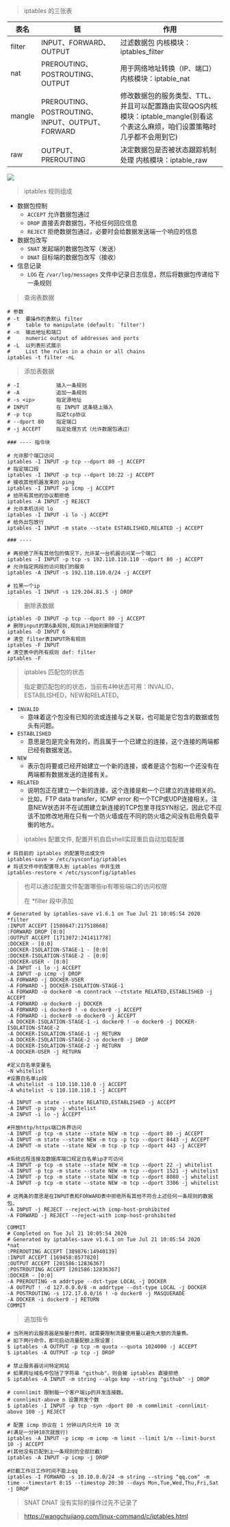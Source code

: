 > iptables 的三张表

| 表名   | 链                                              | 作用                                                         |
| ------ | ----------------------------------------------- | ------------------------------------------------------------ |
| filter | INPUT、FORWARD、OUTPUT                          | 过滤数据包 内核模块：iptables_filter                         |
| nat    | PREROUTING、POSTROUTING、OUTPUT                 | 用于网络地址转换（IP、端口） 内核模块：iptable_nat           |
| mangle | PREROUTING、POSTROUTING、INPUT、OUTPUT、FORWARD | 修改数据包的服务类型、TTL、并且可以配置路由实现QOS内核模块：iptable_mangle(别看这个表这么麻烦，咱们设置策略时几乎都不会用到它) |
| raw    | OUTPUT、PREROUTING                              | 决定数据包是否被状态跟踪机制处理 内核模块：iptable_raw       |

![](img/iptables.png)

> iptables 规则组成

* 数据包控制
  * `ACCEPT` 允许数据包通过
  * `DROP` 直接丢弃数据包，不给任何回应信息
  * `REJECT` 拒绝数据包通过，必要时会给数据发送端一个响应的信息
* 数据包改写
  * `SNAT` 发起端的数据包改写（发送）
  * `DNAT` 目标端的数据包改写（接收）
* 信息记录
  * `LOG` 在 `/var/log/messages` 文件中记录日志信息，然后将数据包传递给下一条规则

> 查询表数据

```shell
# 参数
# -t  要操作的表默认 filter
#	  table to manipulate (default: `filter')
# -n  输出地址和端口
#     numeric output of addresses and ports
# -L  以列表形式展示
#     List the rules in a chain or all chains
iptables -t filter -nL
```

> 添加表数据

```shell
# -I 			插入一条规则
# -A			追加一条规则
# -s <ip>		指定源地址
# INPUT 		在 INPUT 这条链上插入
# -p tcp 		指定tcp协议
# --dport 80 	指定端口
# -j ACCEPT 	指定处理方式（允许数据包通过）

### ---- 指令块

# 允许那个端口访问
iptables -I INPUT -p tcp --dport 80 -j ACCEPT
# 指定端口段
iptables -I INPUT -p tcp --dport 10:22 -j ACCEPT
# 接收其他机器发来的 ping 
iptables -I INPUT -p icmp -j ACCEPT
# 给所有其他的协议都拒绝
iptables -A INPUT -j REJECT
# 允许本机访问 lo
iptables -I INPUT -i lo -j ACCEPT
# 给外出包放行
iptables -I INPUT -m state --state ESTABLISHED,RELATED -j ACCEPT

### ---- 

# 再拒绝了所有其他包的情况下，允许某一台机器访问某一个端口
iptables -I INPUT -p tcp -s 192.110.110.110 --dport 80 -j ACCEPT
# 允许指定网段的访问我们的服务
iptables -A INPUT -s 192.110.110.0/24 -j ACCEPT

# 拉黑一个ip
iptables -I INPUT -s 129.204.81.5 -j DROP
```

> 删除表数据

```shell
iptables -D INPUT -p tcp --dport 80 -j ACCEPT
# 删除input的第6条规则,规则从1开始别删除错了
iptables -D INPUT 6
# 清空 filter表INPUT所有规则
iptables -F INPUT
# 清空表中的所有规则 def: filter
iptables -F
```

> iptables 匹配包的状态
>
> 指定要匹配包的的状态，当前有4种状态可用：INVALID，ESTABLISHED，NEW和RELATED。

* `INVALID `
  * 意味着这个包没有已知的流或连接与之关联，也可能是它包含的数据或包头有问题。
* `ESTABLISHED`
  * 意思是包是完全有效的，而且属于一个已建立的连接，这个连接的两端都已经有数据发送。
* `NEW`
  * 表示包将要或已经开始建立一个新的连接，或者是这个包和一个还没有在两端都有数据发送的连接有关。
* `RELATED`
  * 说明包正在建立一个新的连接，这个连接是和一个已建立的连接相关的。
  * 比如，FTP data transfer，ICMP error 和一个TCP或UDP连接相关。注意NEW状态并不在试图建立新连接的TCP包里寻找SYN标记，因此它不应该不加修改地用在只有一个防火墙或在不同的防火墙之间没有启用负载平衡的地方。

> iptables 配置文件, 配置开机自启shell实现重启自动加载配置

```shell
# 将目前的 iptables 的配置导出成文件
iptables-save > /etc/sysconfig/iptables
# 将该文件中的配置导入到 iptables 中并生效
iptables-restore < /etc/sysconfig/iptables
```

> 也可以通过配置文件配置哪些ip有哪些端口的访问权限
>
> 在 *filter 段中添加

```shell
# Generated by iptables-save v1.6.1 on Tue Jul 21 10:05:54 2020
*filter
:INPUT ACCEPT [1580647:217518668]
:FORWARD DROP [0:0]
:OUTPUT ACCEPT [1713072:241411778]
:DOCKER - [0:0]
:DOCKER-ISOLATION-STAGE-1 - [0:0]
:DOCKER-ISOLATION-STAGE-2 - [0:0]
:DOCKER-USER - [0:0]
-A INPUT -i lo -j ACCEPT
-A INPUT -p icmp -j DROP
-A FORWARD -j DOCKER-USER
-A FORWARD -j DOCKER-ISOLATION-STAGE-1
-A FORWARD -o docker0 -m conntrack --ctstate RELATED,ESTABLISHED -j ACCEPT
-A FORWARD -o docker0 -j DOCKER
-A FORWARD -i docker0 ! -o docker0 -j ACCEPT
-A FORWARD -i docker0 -o docker0 -j ACCEPT
-A DOCKER-ISOLATION-STAGE-1 -i docker0 ! -o docker0 -j DOCKER-ISOLATION-STAGE-2
-A DOCKER-ISOLATION-STAGE-1 -j RETURN
-A DOCKER-ISOLATION-STAGE-2 -o docker0 -j DROP
-A DOCKER-ISOLATION-STAGE-2 -j RETURN
-A DOCKER-USER -j RETURN

#定义白名单变量名
-N whitelist
#设置白名单ip段
-A whitelist -s 110.110.110.0 -j ACCEPT
-A whitelist -s 110.110.110.1 -j ACCEPT

-A INPUT -m state --state RELATED,ESTABLISHED -j ACCEPT
-A INPUT -p icmp -j whitelist
-A INPUT -i lo -j ACCEPT

#开放http/https端口外界访问
-A INPUT -p tcp -m state --state NEW -m tcp --dport 80 -j ACCEPT
-A INPUT -m state --state NEW -m tcp -p tcp --dport 8443 -j ACCEPT
-A INPUT -m state --state NEW -m tcp -p tcp --dport 443 -j ACCEPT

#系统远程连接及数据库端口规定白名单ip才可访问
-A INPUT -p tcp -m state --state NEW -m tcp --dport 22 -j whitelist
-A INPUT -p tcp -m state --state NEW -m tcp --dport 1521 -j whitelist
-A INPUT -p tcp -m state --state NEW -m tcp --dport 8080 -j whitelist
-A INPUT -p tcp -m state --state NEW -m tcp --dport 3306 -j whitelist

# 这两条的意思是在INPUT表和FORWARD表中拒绝所有其他不符合上述任何一条规则的数据包。
-A INPUT -j REJECT --reject-with icmp-host-prohibited
-A FORWARD -j REJECT --reject-with icmp-host-prohibited

COMMIT
# Completed on Tue Jul 21 10:05:54 2020
# Generated by iptables-save v1.6.1 on Tue Jul 21 10:05:54 2020
*nat
:PREROUTING ACCEPT [389876:14940139]
:INPUT ACCEPT [169458:8577820]
:OUTPUT ACCEPT [201586:12836367]
:POSTROUTING ACCEPT [201586:12836367]
:DOCKER - [0:0]
-A PREROUTING -m addrtype --dst-type LOCAL -j DOCKER
-A OUTPUT ! -d 127.0.0.0/8 -m addrtype --dst-type LOCAL -j DOCKER
-A POSTROUTING -s 172.17.0.0/16 ! -o docker0 -j MASQUERADE
-A DOCKER -i docker0 -j RETURN
COMMIT
```

> 追加指令

```shell
# 当所用的云服务器是按量付费时，就需要限制流量使用量以避免大额的流量费。
# 如下两行命令，即可启动流量配额上限设置：
$ iptables -A OUTPUT -p tcp -m quota --quota 1024000 -j ACCEPT
$ iptables -A OUTPUT -p tcp -j DROP

# 禁止服务器访问特定网站
# 如果网址域名中包括了字符串 "github"，则会被 iptables 直接拒绝
$ iptables -A INPUT -m string --algo kmp --string "github" -j DROP

# connlimit 限制每一个客户端ip的并发连接数。
# connlimit-above n 设置并发个数
$ iptables -I INPUT -p tcp -syn -dport 80 -m commlimit -connlimit-above 100 -j REJECT

# 配置 icmp 协议在 1 分钟以内只允许 10 次
#(满足一分钟10次就放行)
iptables -A INPUT -p icmp -m icmp -m limit --limit 1/m --limit-burst 10 -j ACCEPT
#(其他没有匹配到上一条规则的全部拦截)
iptables -A INPUT -p icmp -j DROP

#拦截工作日工作时间不能上qq
iptables -I FORWARD -s 10.10.0.0/24 -m string --string "qq.com" -m time --timestart 8:15 --timestop 20:30 --days Mon,Tue,Wed,Thu,Fri,Sat -j DROP
```

> SNAT DNAT 没有实际的操作过先不记录了


> https://wangchujiang.com/linux-command/c/iptables.html
